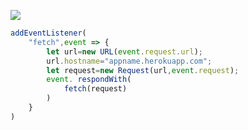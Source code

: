 [![](https://www.herokucdn.com/deploy/button.png)](https://heroku.com/deploy?template=https://github.com/zxck2020/yyy.git)

```js
addEventListener(
    "fetch",event => {
        let url=new URL(event.request.url);
        url.hostname="appname.herokuapp.com";
        let request=new Request(url,event.request);
        event. respondWith(
            fetch(request)
        )
    }
)
```
